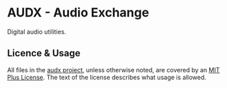 # AUDX - Audio Exchange

Digital audio utilities.

## Licence & Usage

All files in the [audx project](https://github.com/glevand/audx), unless otherwise noted, are covered by an [MIT Plus License](https://github.com/glevand/audx/blob/master/mit-plus-license.txt).  The text of the license describes what usage is allowed.
